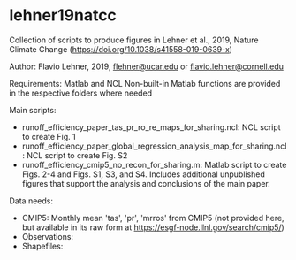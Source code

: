 # lehner19natcc
Collection of scripts to produce figures in Lehner et al., 2019, Nature Climate Change (https://doi.org/10.1038/s41558-019-0639-x)

Author: Flavio Lehner, 2019, flehner@ucar.edu or flavio.lehner@cornell.edu

Requirements: Matlab and NCL
Non-built-in Matlab functions are provided in the respective folders where needed

Main scripts:
- runoff_efficiency_paper_tas_pr_ro_re_maps_for_sharing.ncl: NCL script to create Fig. 1
- runoff_efficiency_paper_global_regression_analysis_map_for_sharing.ncl: NCL script to create Fig. S2
- runoff_efficiency_cmip5_no_recon_for_sharing.m: Matlab script to create Figs. 2-4 and Figs. S1, S3, and S4. Includes additional unpublished figures that support the analysis and conclusions of the main paper.

Data needs: 
- CMIP5: Monthly mean 'tas', 'pr', 'mrros' from CMIP5 (not provided here, but available in its raw form at https://esgf-node.llnl.gov/search/cmip5/)
- Observations: 
- Shapefiles: 
